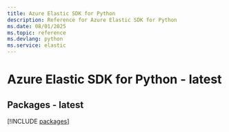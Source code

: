 ```yaml
---
title: Azure Elastic SDK for Python
description: Reference for Azure Elastic SDK for Python
ms.date: 08/01/2025
ms.topic: reference
ms.devlang: python
ms.service: elastic
---
```

# Azure Elastic SDK for Python - latest
## Packages - latest
[!INCLUDE [packages](elastic-index.md)]